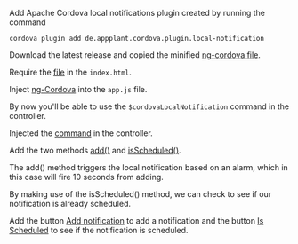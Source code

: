 Add Apache Cordova local notifications plugin created by running the command 

`cordova plugin add de.appplant.cordova.plugin.local-notification`

Download the latest release and copied the minified [ng-cordova file](https://github.com/makers-memoria/ionic-push/blob/master/www/js/ng-cordova.min.js).

Require the [file](https://github.com/makers-memoria/ionic-push/blob/master/www/index.html#L19) in the `index.html`.

Inject [ng-Cordova](https://github.com/makers-memoria/ionic-push/blob/master/www/js/app.js#L6) into the `app.js` file.

By now you'll be able to use the `$cordovaLocalNotification` command in the controller.

Injected the [command](https://github.com/makers-memoria/ionic-push/blob/master/www/js/app.js#L11) in the controller.

Add the two methods [add()](https://github.com/makers-memoria/ionic-push/blob/master/www/js/app.js#L13) and [isScheduled()](https://github.com/makers-memoria/ionic-push/blob/master/www/js/app.js#L13).

The add() method triggers the local notification based on an alarm, which in this case will fire 10 seconds from adding.

By making use of the isScheduled() method, we can check to see if our notification is already scheduled.

Add the button [Add notification](https://github.com/makers-memoria/ionic-push/blob/master/www/index.html#L37) to add a notification and the button [Is Scheduled](https://github.com/makers-memoria/ionic-push/blob/master/www/index.html#L38) to see if the notification is scheduled.




